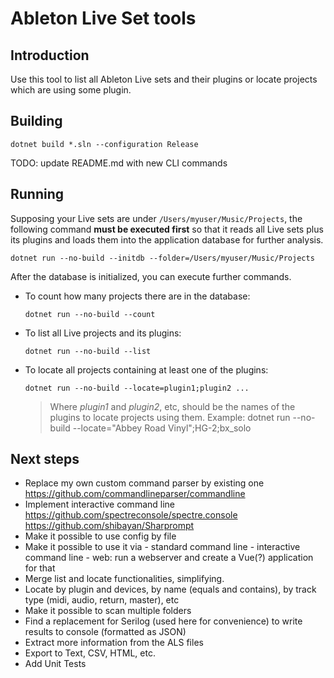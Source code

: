 # Ableton Live Set tools

## Introduction
Use this tool to list all Ableton Live sets and their plugins or locate projects which are using some plugin.

## Building
```
dotnet build *.sln --configuration Release
```

TODO: update README.md with new CLI commands

## Running
Supposing your Live sets are under `/Users/myuser/Music/Projects`, the following command **must be executed first** so that it reads all Live sets plus its plugins and loads them into the application database for further analysis.

```
dotnet run --no-build --initdb --folder=/Users/myuser/Music/Projects
```

After the database is initialized, you can execute further commands.

- To count how many projects there are in the database:
    ```
    dotnet run --no-build --count
    ```

- To list all Live projects and its plugins:
    ```
    dotnet run --no-build --list
    ```

- To locate all projects containing at least one of the plugins:
    ```
    dotnet run --no-build --locate=plugin1;plugin2 ...
    ```
    > Where *plugin1* and *plugin2*, etc, should be the names of the plugins to locate projects using them.
    > Example: dotnet run --no-build --locate="Abbey Road Vinyl";HG-2;bx_solo

## Next steps
- Replace my own custom command parser by existing one
    https://github.com/commandlineparser/commandline
- Implement interactive command line
    https://github.com/spectreconsole/spectre.console
    https://github.com/shibayan/Sharprompt
- Make it possible to use config by file
- Make it possible to use it via
       - standard command line
       - interactive command line
       - web: run a webserver and create a Vue(?) application for that
- Merge list and locate functionalities, simplifying.
- Locate by plugin and devices, by name (equals and contains), by track type (midi, audio, return, master), etc
- Make it possible to scan multiple folders
- Find a replacement for Serilog (used here for convenience) to write results to console (formatted as JSON)
- Extract more information from the ALS files
- Export to Text, CSV, HTML, etc.
- Add Unit Tests